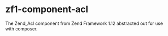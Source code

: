 zf1-component-acl
=================

The Zend_Acl component from Zend Framework 1.12 abstracted out for use with composer.
